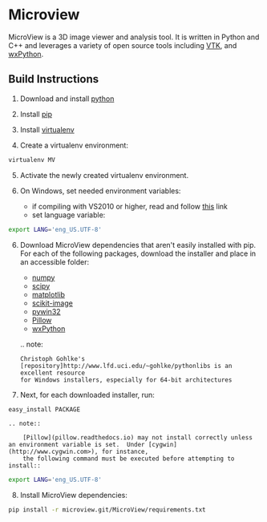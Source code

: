 Microview
==========

MicroView is a 3D image viewer and analysis tool.  It is written in Python and C++ and leverages a variety of open source tools
including [VTK](http://www.vtk.org), and [wxPython](http://www.wxpython.org).

Build Instructions
------------------

1. Download and install [python](http://www.python.org)

2. Install [pip](http://www.pip-installer.org/en/latest/)

3. Install [virtualenv](http://www.virtualenv.org/)

4. Create a virtualenv environment:
```bash
virtualenv MV
```
5. Activate the newly created virtualenv environment.

6. On Windows, set needed environment variables:

   - if compiling with VS2010 or higher, read and follow [this](http://stackoverflow.com/questions/2817869/error-unable-to-find-vcvarsall-bat) link
   - set language variable:
```bash
export LANG='eng_US.UTF-8'
```
   
6. Download MicroView dependencies that aren't easily installed with pip.  For each of the following packages,
   download the installer and place in an accessible folder:

   - [numpy](http://www.numpy.org)
   - [scipy](http://www.scipy.org)
   - [matplotlib](http://www.matplotlib.org)
   - [scikit-image](http://scikit-image.org)
   - [pywin32](http://sourceforge.net/projects/pywin32)
   - [Pillow](https://github.com/python-imaging/Pillow)
   - [wxPython](http://www.wxpython.org)

   .. note:
   
       Christoph Gohlke's [repository]http://www.lfd.uci.edu/~gohlke/pythonlibs is an excellent resource
       for Windows installers, especially for 64-bit architectures
   
7. Next, for each downloaded installer, run:
```bash
easy_install PACKAGE
```
    .. note::

        [Pillow](pillow.readthedocs.io) may not install correctly unless an environment variable is set.  Under [cygwin](http://www.cygwin.com>), for instance,
        the following command must be executed before attempting to install::
```bash        
export LANG='eng_US.UTF-8'
```
8. Install MicroView dependencies:
```bash
pip install -r microview.git/MicroView/requirements.txt
```
